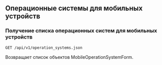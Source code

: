 ## Операционные системы для мобильных устройств


### Получение списка операционных систем для мобильных устройств
`GET /api/v1/operation_systems.json`

Возвращает список объектов MobileOperationSystemForm.

